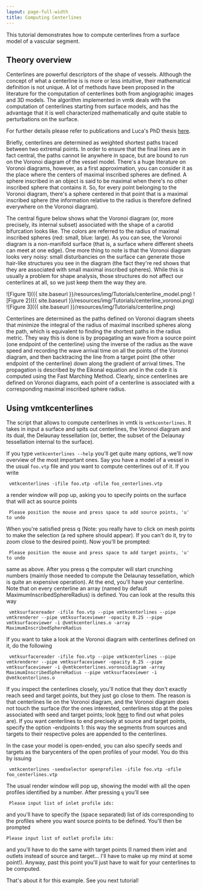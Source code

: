 ```yaml
---
layout: page-full-width
title: Computing Centerlines
---
```


This tutorial demonstrates how to compute centerlines from a surface model of a vascular segment. 

## Theory overview

Centerlines are powerful descriptors of the shape of vessels. Although the concept of what a centerline is is more or less intuitive, their mathematical definition is not unique. A lot of methods have been proposed in the literature for the computation of centerlines both from angiographic images and 3D models. The algorithm implemented in vmtk deals with the computation of centerlines starting from surface models, and has the advantage that it is well characterized mathematically and quite stable to perturbations on the surface.

For further details please refer to publications and Luca's PhD thesis [here](http://lantiga.github.com/media/AntigaPhDThesis.pdf). 

Briefly, centerlines are determined as weighted shortest paths traced between two extremal points. In order to ensure that the final lines are in fact central, the paths cannot lie anywhere in space, but are bound to run on the Voronoi diagram of the vessel model. There's a huge literature on Voronoi diagrams, however, as a first approximation, you can consider it as the place where the centers of maximal inscribed spheres are defined. A sphere inscribed in an object is said to be maximal when there's no other inscribed sphere that contains it. So, for every point belonging to the Voronoi diagram, there's a sphere centered in that point that is a maximal inscribed sphere (the information relative to the radius is therefore defined everywhere on the Voronoi diagram).

The central figure below shows what the Voronoi diagram (or, more precisely, its internal subset) associated with the shape of a carotid bifurcation looks like. The colors are referred to the radius of maximal inscribed spheres (red: small, blue: large). As you can see, the Voronoi diagram is a non-manifold surface (that is, a surface where different sheets can meet at one edge). One more thing to note is that the Voronoi diagram looks very noisy: small disturbancies on the surface can generate those hair-like structures you see in the diagram (the fact they're red shows that they are associated with small maximal inscribed spheres). While this is usually a problem for shape analysis, those structures do not affect our centerlines at all, so we just keep them the way they are. 

![Figure 1]({{ site.baseurl }}/resources/img/Tutorials/centerline_model.png)
![Figure 2]({{ site.baseurl }}/resources/img/Tutorials/centerline_voronoi.png)
![Figure 3]({{ site.baseurl }}/resources/img/Tutorials/centerline.png)

Centerlines are determined as the paths defined on Voronoi diagram sheets that minimize the integral of the radius of maximal inscribed spheres along the path, which is equivalent to finding the shortest paths in the radius metric. They way this is done is by propagating an wave from a source point (one endpoint of the centerline) using the inverse of the radius as the wave speed and recording the wave arrival time on all the points of the Voronoi diagram, and then backtracing the line from a target point (the other endpoint of the centerline) down along the gradient of arrival times. The propagation is described by the Eikonal equation and in the code it is computed using the Fast Marching Method. Clearly, since centerlines are defined on Voronoi diagrams, each point of a centerline is associated with a corresponding maximal inscribed sphere radius. 

## Using vmtkcenterlines

The script that allows to compute centerlines in vmtk is `vmtkcenterlines`. It takes in input a surface and spits out centerlines, the Voronoi diagram and its dual, the Delaunay tessellation (or, better, the subset of the Delaunay tessellation internal to the surface). 

If you type `vmtkcenterlines --help` you'll get quite many options, we'll now overview of the most important ones. Say you have a model of a vessel in the usual `foo.vtp` file and you want to compute centerlines out of it. If you write 

     vmtkcenterlines -ifile foo.vtp -ofile foo_centerlines.vtp

a render window will pop up, asking you to specify points on the surface that will act as source points

     Please position the mouse and press space to add source points, 'u' to undo

When you're satisfied press q (Note: you really have to click on mesh points to make the selection (a red sphere should appear). If you can't do it, try to zoom close to the desired point). Now you'll be prompted:

     Please position the mouse and press space to add target points, 'u' to undo

same as above. After you press q the computer will start crunching numbers (mainly those needed to compute the Delaunay tessellation, which is quite an expensive operation). At the end, you'll have your centerline. Note that on every centerline an array (named by default MaximumInscribedSphereRadius) is defined. You can look at the results this way 

     vmtksurfacereader -ifile foo.vtp --pipe vmtkcenterlines --pipe vmtkrenderer --pipe vmtksurfaceviewer -opacity 0.25 --pipe vmtksurfaceviewer -i @vmtkcenterlines.o -array MaximumInscribedSphereRadius

If you want to take a look at the Voronoi diagram with centerlines defined on it, do the following

     vmtksurfacereader -ifile foo.vtp --pipe vmtkcenterlines --pipe vmtkrenderer --pipe vmtksurfaceviewer -opacity 0.25 --pipe vmtksurfaceviewer -i @vmtkcenterlines.voronoidiagram -array MaximumInscribedSphereRadius --pipe vmtksurfaceviewer -i @vmtkcenterlines.o

If you inspect the centerlines closely, you'll notice that they don't exactly reach seed and target points, but they just go close to them. The reason is that centerlines lie on the Voronoi diagram, and the Voronoi diagram does not touch the surface (for the ones interested, centerlines stop at the poles associated with seed and target points; look [here](http://www.cs.ucdavis.edu/~amenta/pubs/pubs.html) to find out what poles are). If you want centerlines to end precisely at source and target points, specify the option -endpoints 1: this way the segments from sources and targets to their respective poles are appended to the centerlines.

In the case your model is open-ended, you can also specify seeds and targets as the barycenters of the open profiles of your model. You do this by issuing 

     vmtkcenterlines -seedselector openprofiles -ifile foo.vtp -ofile foo_centerlines.vtp

The usual render window will pop up, showing the model with all the open profiles identified by a number. After pressing `q` you'll see 

     Please input list of inlet profile ids:

and you'll have to specify the (space separated) list of ids corresponding to the profiles where you want source points to be defined. You'll then be prompted 

    Please input list of outlet profile ids:

and you'll have to do the same with target points (I named them inlet and outlets instead of source and target... I'll have to make up my mind at some point!). Anyway, past this point you'll just have to wait for your centerlines to be computed.

That's about it for this example. See you next tutorial! 